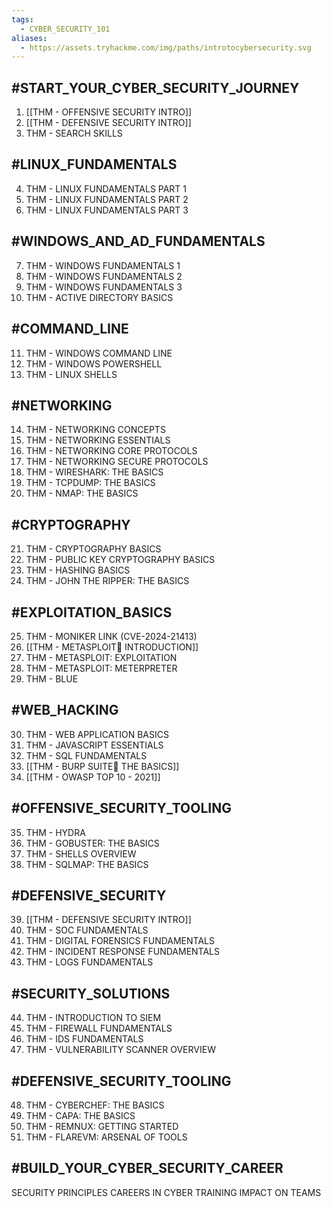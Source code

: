 ```yaml
---
tags:
  - CYBER_SECURITY_101
aliases:
  - https://assets.tryhackme.com/img/paths/introtocybersecurity.svg
---
```

## #START_YOUR_CYBER_SECURITY_JOURNEY

1. [[THM - OFFENSIVE SECURITY INTRO]]
2. [[THM - DEFENSIVE SECURITY INTRO]]
3. THM - SEARCH SKILLS

## #LINUX_FUNDAMENTALS

4. THM - LINUX FUNDAMENTALS PART 1
5. THM - LINUX FUNDAMENTALS PART 2
6. THM - LINUX FUNDAMENTALS PART 3

## #WINDOWS_AND_AD_FUNDAMENTALS

7. THM - WINDOWS FUNDAMENTALS 1
8. THM - WINDOWS FUNDAMENTALS 2
9. THM - WINDOWS FUNDAMENTALS 3
10. THM - ACTIVE DIRECTORY BASICS

## #COMMAND_LINE

11. THM - WINDOWS COMMAND LINE
12. THM - WINDOWS POWERSHELL
13. THM - LINUX SHELLS

## #NETWORKING

14. THM - NETWORKING CONCEPTS
15. THM - NETWORKING ESSENTIALS
16. THM - NETWORKING CORE PROTOCOLS
17. THM - NETWORKING SECURE PROTOCOLS
18. THM - WIRESHARK: THE BASICS
19. THM - TCPDUMP: THE BASICS
20. THM - NMAP: THE BASICS

## #CRYPTOGRAPHY

21. THM - CRYPTOGRAPHY BASICS
22. THM - PUBLIC KEY CRYPTOGRAPHY BASICS
23. THM - HASHING BASICS
24. THM - JOHN THE RIPPER: THE BASICS

## #EXPLOITATION_BASICS

25. THM - MONIKER LINK (CVE-2024-21413)
26. [[THM - METASPLOIT INTRODUCTION]]
27. THM - METASPLOIT: EXPLOITATION
28. THM - METASPLOIT: METERPRETER
29. THM - BLUE

## #WEB_HACKING

30. THM - WEB APPLICATION BASICS
31. THM - JAVASCRIPT ESSENTIALS
32. THM - SQL FUNDAMENTALS
33. [[THM - BURP SUITE THE BASICS]]
34. [[THM - OWASP TOP 10 - 2021]]

## #OFFENSIVE_SECURITY_TOOLING

35. THM - HYDRA
36. THM - GOBUSTER: THE BASICS
37. THM - SHELLS OVERVIEW
38. THM - SQLMAP: THE BASICS

## #DEFENSIVE_SECURITY

39. [[THM - DEFENSIVE SECURITY INTRO]]
40. THM - SOC FUNDAMENTALS
41. THM - DIGITAL FORENSICS FUNDAMENTALS
42. THM - INCIDENT RESPONSE FUNDAMENTALS
43. THM - LOGS FUNDAMENTALS

## #SECURITY_SOLUTIONS

44. THM - INTRODUCTION TO SIEM
45. THM - FIREWALL FUNDAMENTALS
46. THM - IDS FUNDAMENTALS
47. THM - VULNERABILITY SCANNER OVERVIEW

## #DEFENSIVE_SECURITY_TOOLING

48. THM - CYBERCHEF: THE BASICS
49. THM - CAPA: THE BASICS
50. THM - REMNUX: GETTING STARTED
51. THM - FLAREVM: ARSENAL OF TOOLS

## #BUILD_YOUR_CYBER_SECURITY_CAREER

SECURITY PRINCIPLES
CAREERS IN CYBER
TRAINING IMPACT ON TEAMS
